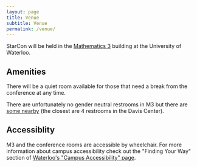 ```yaml
---
layout: page
title: Venue
subtitle: Venue
permalink: /venue/
---
```


StarCon will be held in the [Mathematics 3](https://www.google.com/maps/place/Mathematics+3+(M3)/@43.473224,-80.5441028,15z/data=!4m5!3m4!1s0x0:0x2ee32a10cd3a1d73!8m2!3d43.473224!4d-80.5441028) building at the University of Waterloo.

## Amenities

There will be a quiet room available for those that need a break from the conference at any time.

There are unfortunately no gender neutral restrooms in M3 but there are [some nearby](https://uwaterloo.ca/equity/equity-initiatives/inclusive-washrooms/inclusive-washroom-list) (the closest are 4 restrooms in the Davis Center).

## Accessiblity

M3 and the conference rooms are accessible by wheelchair. For more information about campus accessibility check out the "Finding Your Way" section of [Waterloo's "Campus Accessibility" page](https://uwaterloo.ca/human-resources/accessibility/campus-accessibility).
